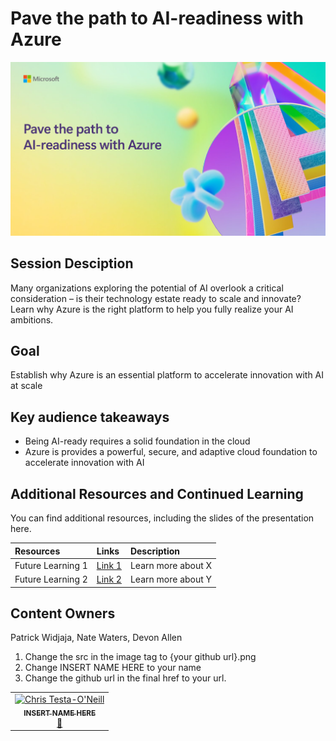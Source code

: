 # Pave the path to AI-readiness with Azure

![Session cover image with a bright "AI" text in 3D over a blue and purple abstract background.](img/BRK370%20Pave%20the%20Path.png)

## Session Desciption

Many organizations exploring the potential of AI overlook a critical consideration – is their technology estate ready to scale and innovate? Learn why Azure is the right platform to help you fully realize your AI ambitions.

## Goal
Establish why Azure is an essential platform to accelerate innovation with AI at scale

## Key audience takeaways
- Being AI-ready requires a solid foundation in the cloud
- Azure is provides a powerful, secure, and adaptive cloud foundation to accelerate innovation with AI

## Additional Resources and Continued Learning
You can find additional resources, including the slides of the presentation here.

| Resources          | Links                             | Description        |
|:-------------------|:----------------------------------|:-------------------|
| Future Learning 1  | [Link 1](https://www.google.com/) | Learn more about X |
| Future Learning 2  | [Link 2](https://www.google.com/) | Learn more about Y |

## Content Owners
Patrick Widjaja, Nate Waters, Devon Allen
1. Change the src in the image tag to {your github url}.png
2. Change INSERT NAME HERE to your name
3. Change the github url in the final href to your url.

<!-- ALL-CONTRIBUTORS-LIST:START - Do not remove or modify this section -->

<table>
<tr>
    <td align="center"><a href="http://learnanalytics.microsoft.com">
        <img src="https://github.com/cole-g-johnson.png" width="100px;" alt="Chris Testa-O'Neill
"/><br />
        <sub><b>INSERT NAME HERE
</b></sub></a><br />
            <a href="https://github.com/cole-g-johnson" title="talk">📢</a> 
    </td>
</tr></table>

<!-- ALL-CONTRIBUTORS-LIST:END -->

